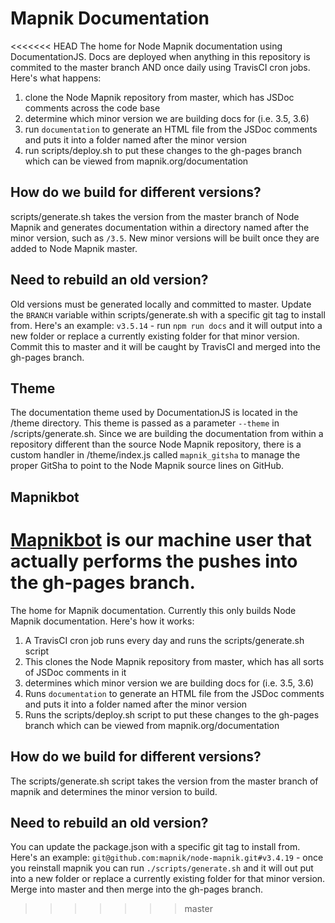 # Mapnik Documentation

<<<<<<< HEAD
The home for Node Mapnik documentation using DocumentationJS. Docs are deployed when anything in this repository is commited to the master branch AND once daily using TravisCI cron jobs. Here's what happens:

1. clone the Node Mapnik repository from master, which has JSDoc comments across the code base
1. determine which minor version we are building docs for (i.e. 3.5, 3.6)
1. run `documentation` to generate an HTML file from the JSDoc comments and puts it into a folder named after the minor version
1. run scripts/deploy.sh to put these changes to the gh-pages branch which can be viewed from mapnik.org/documentation

## How do we build for different versions?

scripts/generate.sh takes the version from the master branch of Node Mapnik and generates documentation within a directory named after the minor version, such as `/3.5`. New minor versions will be built once they are added to Node Mapnik master.

## Need to rebuild an old version?

Old versions must be generated locally and committed to master. Update the `BRANCH` variable within scripts/generate.sh with a specific git tag to install from. Here's an example: `v3.5.14` - run `npm run docs` and it will output into a new folder or replace a currently existing folder for that minor version. Commit this to master and it will be caught by TravisCI and merged into the gh-pages branch.

## Theme

The documentation theme used by DocumentationJS is located in the /theme directory. This theme is passed as a parameter `--theme` in /scripts/generate.sh. Since we are building the documentation from within a repository different than the source Node Mapnik repository, there is a custom handler in /theme/index.js called `mapnik_gitsha` to manage the proper GitSha to point to the Node Mapnik source lines on GitHub.

## Mapnikbot

[Mapnikbot](https://github.com/mapnikbot) is our machine user that actually performs the pushes into the gh-pages branch.
=======
The home for Mapnik documentation. Currently this only builds Node Mapnik documentation. Here's how it works:

1. A TravisCI cron job runs every day and runs the scripts/generate.sh script
1. This clones the Node Mapnik repository from master, which has all sorts of JSDoc comments in it
1. determines which minor version we are building docs for (i.e. 3.5, 3.6)
1. Runs `documentation` to generate an HTML file from the JSDoc comments and puts it into a folder named after the minor version
1. Runs the scripts/deploy.sh script to put these changes to the gh-pages branch which can be viewed from mapnik.org/documentation

## How do we build for different versions?

The scripts/generate.sh script takes the version from the master branch of mapnik and determines the minor version to build.

## Need to rebuild an old version?

You can update the package.json with a specific git tag to install from. Here's an example: `git@github.com:mapnik/node-mapnik.git#v3.4.19` - once you reinstall mapnik you can run `./scripts/generate.sh` and it will out put into a new folder or replace a currently existing folder for that minor version. Merge into master and then merge into the gh-pages branch.
>>>>>>> master
